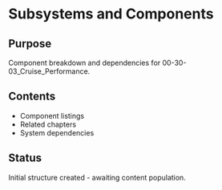 # Subsystems and Components

## Purpose
Component breakdown and dependencies for 00-30-03_Cruise_Performance.

## Contents
- Component listings
- Related chapters
- System dependencies

## Status
Initial structure created - awaiting content population.
